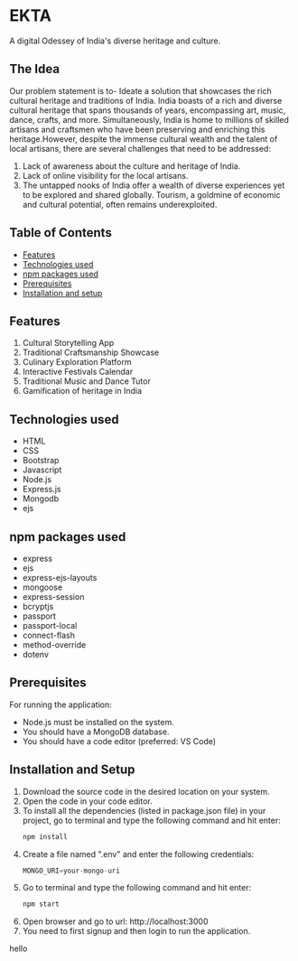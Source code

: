 # EKTA
A digital Odessey of India's diverse heritage and culture.

## The Idea
Our problem statement is to- Ideate a solution that showcases the rich cultural heritage and traditions of India. India boasts of a rich and diverse cultural heritage that spans thousands of years, encompassing art, music, dance, crafts, and more. Simultaneously, India is home to millions of skilled artisans and craftsmen who have been preserving and enriching this heritage.However, despite the immense cultural wealth and the talent of local artisans, there are several challenges that need to
be addressed:
1. Lack of awareness about the culture and heritage of India.
2. Lack of online visibility for the local artisans.
3. The untapped nooks of India offer a wealth of diverse experiences yet to be explored and shared globally.
Tourism, a goldmine of economic and cultural potential, often remains underexploited.

## Table of Contents
* [Features](#features)
* [Technologies used](#technologies-used)
* [npm packages used](#npm-packages-used)
* [Prerequisites](#prerequisites)
* [Installation and setup](#installation-and-setup)

## Features
1. Cultural Storytelling App
2. Traditional Craftsmanship Showcase
3. Culinary Exploration Platform
4. Interactive Festivals Calendar
5. Traditional Music and Dance Tutor
6. Gamification of heritage in India

## Technologies used
- HTML
- CSS
- Bootstrap
- Javascript
- Node.js
- Express.js
- Mongodb
- ejs

## npm packages used
- express
- ejs
- express-ejs-layouts
- mongoose
- express-session
- bcryptjs
- passport
- passport-local
- connect-flash
- method-override
- dotenv

## Prerequisites
For running the application:
- Node.js must be installed on the system.
- You should have a MongoDB database.
- You should have a code editor (preferred: VS Code)

## Installation and Setup
1. Download the source code in the desired location on your system.
2. Open the code in your code editor.
3. To install all the dependencies (listed in package.json file) in your project, go to terminal and type the following command and hit enter:
	```sh
	npm install
	```
4. Create a file named ".env" and enter the following credentials:
	```js
	MONGO_URI=your-mongo-uri
	```
5. Go to terminal and type the following command and hit enter:
	```sh
	npm start
	```
6. Open browser and go to url: http://localhost:3000
7. You need to first signup and then login to run the application.

hello